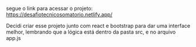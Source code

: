 segue o link para acessar o projeto: https://desafiotecnicosomatorio.netlify.app/

Decidi criar esse projeto junto com react e bootstrap para dar uma interface melhor, lembrando que a lógica está dentro da pasta src, e no arquivo app.js

